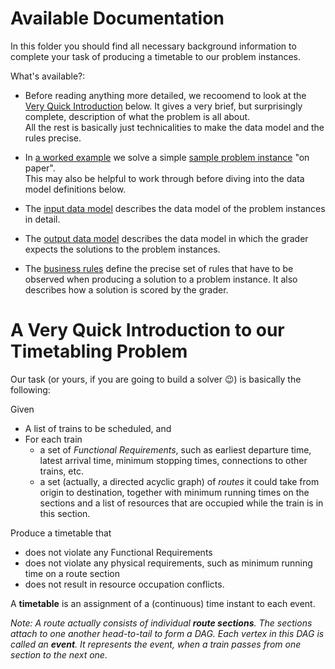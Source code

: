 # Available Documentation
In this folder you should find all necessary background information to complete your task of producing a timetable to our problem instances.

What's available?:

* Before reading anything more detailed, we recoomend to look at the [Very Quick Introduction](#a-very-quick-introduction-to-our-timetabling-problem) below. It gives a very brief, but surprisingly complete, description of what the problem is all about. <br>All the rest is basically just technicalities to make the data model and the rules precise.

* In [a worked example](documentation/a_worked_example.md) we solve a simple [sample problem instance](smaple_files/sample_scenario.json) "on paper". <br>
This may also be helpful to work through before diving into the data model definitions below.

* The [input data model](documentation/input_data_model.md) describes the data model of the problem instances in detail.
* The [output data model](documentation/output_data_model.md) describes the data model in which the grader expects the solutions to the problem instances.

* The [business rules](documentation/business_rules.md) define the precise set of rules that have to be observed when producing a solution to a problem instance. It also describes how a solution is scored by the grader.


# A Very Quick Introduction to our Timetabling Problem

Our task (or yours, if you are going to build a solver :wink:) is basically the following:

Given 
* A list of trains to be scheduled, and
* For each train
    - a set of _Functional Requirements_, such as earliest departure time, latest arrival time, minimum stopping times, connections to other trains, etc.
    - a set (actually, a directed acyclic graph) of _routes_ it could take from origin to destination, together with minimum running times on the sections and a list of resources that are occupied while the train is in this section.

Produce a timetable that
-	does not violate any Functional Requirements
-	does not violate any physical requirements, such as minimum running time on a route section
-	does not result in resource occupation conflicts.

A **timetable** is an assignment of a (continuous) time instant to each event.

_Note: A route actually consists of individual **route sections**. The sections attach to one another head-to-tail to form a DAG. Each vertex in this DAG is called an **event**. It represents the event, when a train passes from one section to the next one._